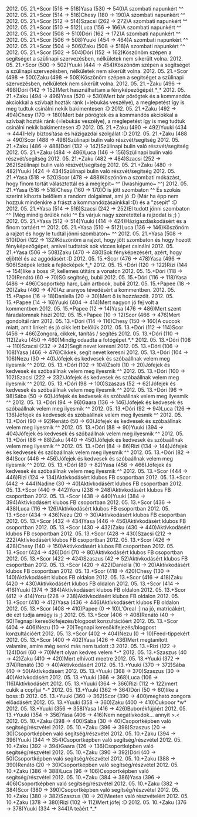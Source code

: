 <tr><td>2012. 05. 21.</td><td>+</td><td>Scor (516 &rarr; 518)</td><td>Yasa (530 &rarr; 540)</td><td>A szombati napunkért ^^</td></tr>
<tr><td>2012. 05. 21.</td><td>+</td><td>Scor (514 &rarr; 516)</td><td>Chesy (180 &rarr; 190)</td><td>A szombati napunkért ^^</td></tr>
<tr><td>2012. 05. 21.</td><td>+</td><td>Scor (512 &rarr; 514)</td><td>Szacsi (262 &rarr; 272)</td><td>A szombati napunkért ^^</td></tr>
<tr><td>2012. 05. 21.</td><td>+</td><td>Scor (510 &rarr; 512)</td><td>Luca (156 &rarr; 166)</td><td>A szombati napunkért ^^</td></tr>
<tr><td>2012. 05. 21.</td><td>+</td><td>Scor (508 &rarr; 510)</td><td>Dóri (162 &rarr; 172)</td><td>A szombati napunkért ^^</td></tr>
<tr><td>2012. 05. 21.</td><td>+</td><td>Scor (506 &rarr; 508)</td><td>Yuuki (454 &rarr; 464)</td><td>A szombati napunkért ^^</td></tr>
<tr><td>2012. 05. 21.</td><td>+</td><td>Scor (504 &rarr; 506)</td><td>Zaku (508 &rarr; 518)</td><td>A szombati napunkért ^^</td></tr>
<tr><td>2012. 05. 21.</td><td>+</td><td>Scor (502 &rarr; 504)</td><td>Dóri (152 &rarr; 162)</td><td>Köszönöm szépen a segítséget a szülinapi szervezésben, nélkületek nem sikerült volna.</td></tr>
<tr><td>2012. 05. 21.</td><td>+</td><td>Scor (500 &rarr; 502)</td><td>Yuuki (444 &rarr; 454)</td><td>Köszönöm szépen a segítséget a szülinapi szervezésben, nélkületek nem sikerült volna.</td></tr>
<tr><td>2012. 05. 21.</td><td>+</td><td>Scor (498 &rarr; 500)</td><td>Zaku (498 &rarr; 508)</td><td>Köszönöm szépen a segítséget a szülinapi szervezésben, nélkületek nem sikerült volna.</td></tr>
<tr><td>2012. 05. 21.</td><td>+</td><td>Zaku (496 &rarr; 498)</td><td>Dóri (142 &rarr; 152)</td><td>Mert használhattam a fényképezőgépét *_*</td></tr>
<tr><td>2012. 05. 21.</td><td>+</td><td>Zaku (494 &rarr; 496)</td><td>Yasa (520 &rarr; 530)</td><td>Mert bár pörögtek és a kommandós akciokkal a szívbajt hozták ránk (=lebukás veszélye), a meglepetést így is meg tudtuk csinálni nekik bakimentesen :D</td></tr>
<tr><td>2012. 05. 21.</td><td>+</td><td>Zaku (492 &rarr; 494)</td><td>Chesy (170 &rarr; 180)</td><td>Mert bár pörögtek és a kommandós akciokkal a szívbajt hozták ránk (=lebukás veszélye), a meglepetést így is meg tudtuk csinálni nekik bakimentesen :D</td></tr>
<tr><td>2012. 05. 21.</td><td>+</td><td>Zaku (490 &rarr; 492)</td><td>Yuuki (434 &rarr; 444)</td><td>Hely biztosítása és házigazdai szolgálat :D</td></tr>
<tr><td>2012. 05. 21.</td><td>+</td><td>Zaku (488 &rarr; 490)</td><td>Scor (488 &rarr; 498)</td><td>Szülinapi bulin való részvét/segítség</td></tr>
<tr><td>2012. 05. 21.</td><td>+</td><td>Zaku (486 &rarr; 488)</td><td>Dóri (132 &rarr; 142)</td><td>Szülinapi bulin való részvét/segítség</td></tr>
<tr><td>2012. 05. 21.</td><td>+</td><td>Zaku (484 &rarr; 486)</td><td>Luca (146 &rarr; 156)</td><td>Szülinapi bulin való részvét/segítség</td></tr>
<tr><td>2012. 05. 21.</td><td>+</td><td>Zaku (482 &rarr; 484)</td><td>Szacsi (252 &rarr; 262)</td><td>Szülinapi bulin való részvét/segítség</td></tr>
<tr><td>2012. 05. 21.</td><td>+</td><td>Zaku (480 &rarr; 482)</td><td>Yuuki (424 &rarr; 434)</td><td>Szülinapi bulin való részvét/segítség</td></tr>
<tr><td>2012. 05. 21.</td><td>+</td><td>Yasa (518 &rarr; 520)</td><td>Scor (478 &rarr; 488)</td><td>Köszönöm a szombati mókázást, hogy finom tortát választottál és a meglepit~ ^^ (Iwashigumo~ ^^)</td></tr>
<tr><td>2012. 05. 21.</td><td>+</td><td>Yasa (516 &rarr; 518)</td><td>Chesy (160 &rarr; 170)</td><td>Ő is jött szombaton ^^ És szokás szerint kihozta belőlem a random dolgaimat, ami jó :D (Már ha épp nem hozzuk mindenkire a frászt a kommandózásainkkal :D) és a &quot;zsepit&quot; :D</td></tr>
<tr><td>2012. 05. 21.</td><td>+</td><td>Yasa (514 &rarr; 516)</td><td>Szacsi (242 &rarr; 252)</td><td>El tudott jönni szombaton ^^ (Még mindig örülök neki ^^ És várjuk nagy szeretettel a rajzodat is ;) )</td></tr>
<tr><td>2012. 05. 21.</td><td>+</td><td>Yasa (512 &rarr; 514)</td><td>Yuuki (414 &rarr; 424)</td><td>Házigazdáskodásért és a finom tortáért ^^</td></tr>
<tr><td>2012. 05. 21.</td><td>+</td><td>Yasa (510 &rarr; 512)</td><td>Luca (136 &rarr; 146)</td><td>Köszönöm a rajzot és hogy le tudtál jönni szombaton~ ^^</td></tr>
<tr><td>2012. 05. 21.</td><td>+</td><td>Yasa (508 &rarr; 510)</td><td>Dóri (122 &rarr; 132)</td><td>Köszönöm a rajzot, hogy jött szombaton és hogy hozott fényképezőgépet, amivel tudtatok sok vicces képet csinálni</td></tr>
<tr><td>2012. 05. 21.</td><td>+</td><td>Yasa (506 &rarr; 508)</td><td>Zaku (470 &rarr; 480)</td><td>Sok fényképezésért, azért, hogy eljöttél és az aggódásért :D</td></tr>
<tr><td>2012. 05. 15.</td><td>+</td><td>Scor (476 &rarr; 478)</td><td>Yasa (496 &rarr; 506)</td><td>Szépek lettek a fejlécképek *_*</td></tr>
<tr><td>2012. 05. 15.</td><td>+</td><td>Dóri (120 &rarr; 122)</td><td>Rizi (144 &rarr; 154)</td><td>like a boss :P, kellemes útitárs a vonaton</td></tr>
<tr><td>2012. 05. 15.</td><td>+</td><td>Dóri (118 &rarr; 120)</td><td>Renátó (60 &rarr; 70)</td><td>SG segítség, bubii</td></tr>
<tr><td>2012. 05. 15.</td><td>+</td><td>Dóri (116 &rarr; 118)</td><td>Yasa (486 &rarr; 496)</td><td>Csoportkép harc, Lain artbook, bubii</td></tr>
<tr><td>2012. 05. 15.</td><td>+</td><td>Papee (18 &rarr; 20)</td><td>Zaku (460 &rarr; 470)</td><td>Az aranyos tévedésért a kommentben.</td></tr>
<tr><td>2012. 05. 15.</td><td>+</td><td>Papee (16 &rarr; 18)</td><td>Daniella (20 &rarr; 30)</td><td>Mert ő is hozzászólt.</td></tr>
<tr><td>2012. 05. 15.</td><td>+</td><td>Papee (14 &rarr; 16)</td><td>Yuuki (404 &rarr; 414)</td><td>Mert nagyon jó fej volt a kommentben</td></tr>
<tr><td>2012. 05. 15.</td><td>+</td><td>Papee (12 &rarr; 14)</td><td>Yasa (476 &rarr; 486)</td><td>Mert szent fáradalomnak hiszi</td></tr>
<tr><td>2012. 05. 15.</td><td>+</td><td>Papee (10 &rarr; 12)</td><td>Scor (466 &rarr; 476)</td><td>Mert gondoltál rám</td></tr>
<tr><td>2012. 05. 13.</td><td>+</td><td>Dóri (114 &rarr; 116)</td><td>Chesy (150 &rarr; 160)</td><td>A cuccok miatt, amit linkelt és jó cikk lett belőlük</td></tr>
<tr><td>2012. 05. 13.</td><td>+</td><td>Dóri (112 &rarr; 114)</td><td>Scor (456 &rarr; 466)</td><td>Zongora, cikkek, tanítás / segítés</td></tr>
<tr><td>2012. 05. 13.</td><td>+</td><td>Dóri (110 &rarr; 112)</td><td>Zaku (450 &rarr; 460)</td><td>Mindig odaadta a fotógépet *.*</td></tr>
<tr><td>2012. 05. 13.</td><td>+</td><td>Dóri (108 &rarr; 110)</td><td>Szacsi (232 &rarr; 242)</td><td>Segít nevet keresni</td></tr>
<tr><td>2012. 05. 13.</td><td>+</td><td>Dóri (106 &rarr; 108)</td><td>Yasa (466 &rarr; 476)</td><td>Cikkek, segít nevet keresni</td></tr>
<tr><td>2012. 05. 13.</td><td>+</td><td>Dóri (104 &rarr; 106)</td><td>Nezu (30 &rarr; 40)</td><td>Jófejek és kedvesek és szóbaállnak velem meg ilyesmik ^^ </td></tr>
<tr><td>2012. 05. 13.</td><td>+</td><td>Dóri (102 &rarr; 104)</td><td>Zsolti (10 &rarr; 20)</td><td>Jófejek és kedvesek és szóbaállnak velem meg ilyesmik ^^ </td></tr>
<tr><td>2012. 05. 13.</td><td>+</td><td>Dóri (100 &rarr; 102)</td><td>Szacsi (222 &rarr; 232)</td><td>Jófejek és kedvesek és szóbaállnak velem meg ilyesmik ^^ </td></tr>
<tr><td>2012. 05. 13.</td><td>+</td><td>Dóri (98 &rarr; 100)</td><td>Szaszus (52 &rarr; 62)</td><td>Jófejek és kedvesek és szóbaállnak velem meg ilyesmik ^^ </td></tr>
<tr><td>2012. 05. 13.</td><td>+</td><td>Dóri (96 &rarr; 98)</td><td>Sába (50 &rarr; 60)</td><td>Jófejek és kedvesek és szóbaállnak velem meg ilyesmik ^^ </td></tr>
<tr><td>2012. 05. 13.</td><td>+</td><td>Dóri (94 &rarr; 96)</td><td>Gaara (136 &rarr; 146)</td><td>Jófejek és kedvesek és szóbaállnak velem meg ilyesmik ^^ </td></tr>
<tr><td>2012. 05. 13.</td><td>+</td><td>Dóri (92 &rarr; 94)</td><td>Luca (126 &rarr; 136)</td><td>Jófejek és kedvesek és szóbaállnak velem meg ilyesmik ^^ </td></tr>
<tr><td>2012. 05. 13.</td><td>+</td><td>Dóri (90 &rarr; 92)</td><td>Renátó (50 &rarr; 60)</td><td>Jófejek és kedvesek és szóbaállnak velem meg ilyesmik ^^ </td></tr>
<tr><td>2012. 05. 13.</td><td>+</td><td>Dóri (88 &rarr; 90)</td><td>Yuuki (394 &rarr; 404)</td><td>Jófejek és kedvesek és szóbaállnak velem meg ilyesmik ^^ </td></tr>
<tr><td>2012. 05. 13.</td><td>+</td><td>Dóri (86 &rarr; 88)</td><td>Zaku (440 &rarr; 450)</td><td>Jófejek és kedvesek és szóbaállnak velem meg ilyesmik ^^ </td></tr>
<tr><td>2012. 05. 13.</td><td>+</td><td>Dóri (84 &rarr; 86)</td><td>Rizi (134 &rarr; 144)</td><td>Jófejek és kedvesek és szóbaállnak velem meg ilyesmik ^^ </td></tr>
<tr><td>2012. 05. 13.</td><td>+</td><td>Dóri (82 &rarr; 84)</td><td>Scor (446 &rarr; 456)</td><td>Jófejek és kedvesek és szóbaállnak velem meg ilyesmik ^^ </td></tr>
<tr><td>2012. 05. 13.</td><td>+</td><td>Dóri (80 &rarr; 82)</td><td>Yasa (456 &rarr; 466)</td><td>Jófejek és kedvesek és szóbaállnak velem meg ilyesmik ^^ </td></tr>
<tr><td>2012. 05. 13.</td><td>+</td><td>Scor (444 &rarr; 446)</td><td>Rizi (124 &rarr; 134)</td><td>Aktívkodásért klubos FB csoportban</td></tr>
<tr><td>2012. 05. 13.</td><td>+</td><td>Scor (442 &rarr; 444)</td><td>Nadine (30 &rarr; 40)</td><td>Aktívkodásért klubos FB csoportban</td></tr>
<tr><td>2012. 05. 13.</td><td>+</td><td>Scor (440 &rarr; 442)</td><td>Yoru (238 &rarr; 248)</td><td>Aktívkodásért klubos FB csoportban</td></tr>
<tr><td>2012. 05. 13.</td><td>+</td><td>Scor (438 &rarr; 440)</td><td>Yuuki (384 &rarr; 394)</td><td>Aktívkodásért klubos FB csoportban</td></tr>
<tr><td>2012. 05. 13.</td><td>+</td><td>Scor (436 &rarr; 438)</td><td>Luca (116 &rarr; 126)</td><td>Aktívkodásért klubos FB csoportban</td></tr>
<tr><td>2012. 05. 13.</td><td>+</td><td>Scor (434 &rarr; 436)</td><td>Nezu (20 &rarr; 30)</td><td>Aktívkodásért klubos FB csoportban</td></tr>
<tr><td>2012. 05. 13.</td><td>+</td><td>Scor (432 &rarr; 434)</td><td>Yasa (446 &rarr; 456)</td><td>Aktívkodásért klubos FB csoportban</td></tr>
<tr><td>2012. 05. 13.</td><td>+</td><td>Scor (430 &rarr; 432)</td><td>Zaku (430 &rarr; 440)</td><td>Aktívkodásért klubos FB csoportban</td></tr>
<tr><td>2012. 05. 13.</td><td>+</td><td>Scor (428 &rarr; 430)</td><td>Szacsi (212 &rarr; 222)</td><td>Aktívkodásért klubos FB csoportban</td></tr>
<tr><td>2012. 05. 13.</td><td>+</td><td>Scor (426 &rarr; 428)</td><td>Chesy (140 &rarr; 150)</td><td>Aktívkodásért klubos FB csoportban</td></tr>
<tr><td>2012. 05. 13.</td><td>+</td><td>Scor (424 &rarr; 426)</td><td>Dóri (70 &rarr; 80)</td><td>Aktívkodásért klubos FB csoportban</td></tr>
<tr><td>2012. 05. 13.</td><td>+</td><td>Scor (422 &rarr; 424)</td><td>Szaszus (42 &rarr; 52)</td><td>Aktívkodásért klubos FB csoportban</td></tr>
<tr><td>2012. 05. 13.</td><td>+</td><td>Scor (420 &rarr; 422)</td><td>Daniella (10 &rarr; 20)</td><td>Aktívkodásért klubos FB csoportban</td></tr>
<tr><td>2012. 05. 13.</td><td>+</td><td>Scor (418 &rarr; 420)</td><td>Chesy (130 &rarr; 140)</td><td>Aktívkodásért klubos FB oldalon</td></tr>
<tr><td>2012. 05. 13.</td><td>+</td><td>Scor (416 &rarr; 418)</td><td>Zaku (420 &rarr; 430)</td><td>Aktívkodásért klubos FB oldalon</td></tr>
<tr><td>2012. 05. 13.</td><td>+</td><td>Scor (414 &rarr; 416)</td><td>Yuuki (374 &rarr; 384)</td><td>Aktívkodásért klubos FB oldalon</td></tr>
<tr><td>2012. 05. 13.</td><td>+</td><td>Scor (412 &rarr; 414)</td><td>Yoru (228 &rarr; 238)</td><td>Aktívkodásért klubos FB oldalon</td></tr>
<tr><td>2012. 05. 13.</td><td>+</td><td>Scor (410 &rarr; 412)</td><td>Yasa (436 &rarr; 446)</td><td>Aktívkodásért klubos FB oldalon</td></tr>
<tr><td>2012. 05. 13.</td><td>+</td><td>Scor (408 &rarr; 410)</td><td>Papee (0 &rarr; 10)</td><td>L&apos;Oreal :] na jó, matricákért, de ezt tudja amúgy is ;)</td></tr>
<tr><td>2012. 05. 13.</td><td>+</td><td>Scor (406 &rarr; 408)</td><td>Renátó (40 &rarr; 50)</td><td>Tegnapi keresőkifejezés/blogpost konzultációért</td></tr>
<tr><td>2012. 05. 13.</td><td>+</td><td>Scor (404 &rarr; 406)</td><td>Nezu (10 &rarr; 20)</td><td>Tegnapi keresőkifejezés/blogpost konzultációért</td></tr>
<tr><td>2012. 05. 13.</td><td>+</td><td>Scor (402 &rarr; 404)</td><td>Nezu (0 &rarr; 10)</td><td>Feed-tippekért</td></tr>
<tr><td>2012. 05. 13.</td><td>+</td><td>Scor (400 &rarr; 402)</td><td>Yasa (426 &rarr; 436)</td><td>Mert megtanított valamire, amire még senki más nem tudott :3</td></tr>
<tr><td>2012. 05. 13.</td><td>+</td><td>Rizi (122 &rarr; 124)</td><td>Dóri (60 &rarr; 70)</td><td>Mert olyan kedves velem *-*</td></tr>
<tr><td>2012. 05. 13.</td><td>+</td><td>Szaszus (40 &rarr; 42)</td><td>Zaku (410 &rarr; 420)</td><td>Mert elhívott meetre</td></tr>
<tr><td>2012. 05. 13.</td><td>+</td><td>Yuuki (372 &rarr; 374)</td><td>Renátó (30 &rarr; 40)</td><td>Aktívkodásért</td></tr>
<tr><td>2012. 05. 13.</td><td>+</td><td>Yuuki (370 &rarr; 372)</td><td>Sába (40 &rarr; 50)</td><td>Aktívkodásért</td></tr>
<tr><td>2012. 05. 13.</td><td>+</td><td>Yuuki (368 &rarr; 370)</td><td>Szaszus (30 &rarr; 40)</td><td>Aktívkodásért</td></tr>
<tr><td>2012. 05. 13.</td><td>+</td><td>Yuuki (366 &rarr; 368)</td><td>Luca (106 &rarr; 116)</td><td>Aktívkodásért</td></tr>
<tr><td>2012. 05. 13.</td><td>+</td><td>Yuuki (364 &rarr; 366)</td><td>Rizi (112 &rarr; 122)</td><td>mert cukik a copfjai *-*</td></tr>
<tr><td>2012. 05. 13.</td><td>+</td><td>Yuuki (362 &rarr; 364)</td><td>Dóri (50 &rarr; 60)</td><td>like a boss :D</td></tr>
<tr><td>2012. 05. 13.</td><td>+</td><td>Yuuki (360 &rarr; 362)</td><td>Scor (390 &rarr; 400)</td><td>megható zongora előadásért</td></tr>
<tr><td>2012. 05. 13.</td><td>+</td><td>Yuuki (358 &rarr; 360)</td><td>Zaku (400 &rarr; 410)</td><td>Cukooor *w*</td></tr>
<tr><td>2012. 05. 13.</td><td>+</td><td>Yuuki (356 &rarr; 358)</td><td>Yasa (416 &rarr; 426)</td><td>Buborékfújóért</td></tr>
<tr><td>2012. 05. 13.</td><td>+</td><td>Yuuki (354 &rarr; 356)</td><td>Yasa (406 &rarr; 416)</td><td>Nem negatívkodok... annyit &gt;.&lt;</td></tr>
<tr><td>2012. 05. 10.</td><td>+</td><td>Zaku (398 &rarr; 400)</td><td>Sába (30 &rarr; 40)</td><td>Csoportképben való segítség/részvétel</td></tr>
<tr><td>2012. 05. 10.</td><td>+</td><td>Zaku (396 &rarr; 398)</td><td>Szaszus (20 &rarr; 30)</td><td>Csoportképben való segítség/részvétel</td></tr>
<tr><td>2012. 05. 10.</td><td>+</td><td>Zaku (394 &rarr; 396)</td><td>Yuuki (344 &rarr; 354)</td><td>Csoportképben való segítség/részvétel</td></tr>
<tr><td>2012. 05. 10.</td><td>+</td><td>Zaku (392 &rarr; 394)</td><td>Gaara (126 &rarr; 136)</td><td>Csoportképben való segítség/részvétel</td></tr>
<tr><td>2012. 05. 10.</td><td>+</td><td>Zaku (390 &rarr; 392)</td><td>Dóri (40 &rarr; 50)</td><td>Csoportképben való segítség/részvétel</td></tr>
<tr><td>2012. 05. 10.</td><td>+</td><td>Zaku (388 &rarr; 390)</td><td>Renátó (20 &rarr; 30)</td><td>Csoportképben való segítség/részvétel</td></tr>
<tr><td>2012. 05. 10.</td><td>+</td><td>Zaku (386 &rarr; 388)</td><td>Luca (96 &rarr; 106)</td><td>Csoportképben való segítség/részvétel</td></tr>
<tr><td>2012. 05. 10.</td><td>+</td><td>Zaku (384 &rarr; 386)</td><td>Yasa (396 &rarr; 406)</td><td>Csoportképben való segítség/részvétel</td></tr>
<tr><td>2012. 05. 10.</td><td>+</td><td>Zaku (382 &rarr; 384)</td><td>Scor (380 &rarr; 390)</td><td>Csoportképben való segítség/részvétel</td></tr>
<tr><td>2012. 05. 10.</td><td>+</td><td>Zaku (380 &rarr; 382)</td><td>Szaszus (10 &rarr; 20)</td><td>Meeten való részvételért</td></tr>
<tr><td>2012. 05. 10.</td><td>+</td><td>Zaku (378 &rarr; 380)</td><td>Rizi (102 &rarr; 112)</td><td>Mert jófej :D</td></tr>
<tr><td>2012. 05. 10.</td><td>+</td><td>Zaku (376 &rarr; 378)</td><td>Yuuki (334 &rarr; 344)</td><td>A teáért *_*</td></tr>
